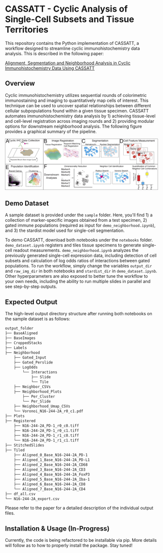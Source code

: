 # CASSATT - Cyclic Analysis of Single-Cell Subsets and Tissue Territories

This repository contains the Python implementation of CASSATT, a workflow designed to streamline cyclic immunohistochemistry data analysis. This is described in the following paper: 

[Alignment, Segmentation and Neighborhood Analysis in Cyclic Immunohistochemistry Data Using CASSATT](https://www.biorxiv.org/content/10.1101/2022.08.29.504975v1)

## Overview

Cyclic immunohistochemistry utilizes sequential rounds of colorimetric immunostaining and imaging to quantitatively map cells of interest. This technique can be used to uncover spatial relationships between different cellular subpopulations found within a given tissue specimen. CASSATT automates immunohistochemistry data analysis by 1) achieving tissue-level and cell-level registration across imaging rounds and 2) providing modular options for downstream neighborhood analysis. The following figure provides a graphical summary of the pipeline.

![pipeline_overview](figures/pipeline_overview.png)

## Demo Dataset

A sample dataset is provided under the `sample` folder. Here, you'll find 1) a collection of marker-specific images obtained from a test specimen, 2) gated immune populations (required as input for `demo_neighborhood.ipynb`), and 3) the stardist model used for single-cell segmentation. 

To demo CASSATT, download both notebooks under the `notebooks` folder. `demo_dataset.ipynb` registers and tiles tissue specimens to generate single-cell readout measurements. `demo_neighborhood.ipynb` analyzes the previously generated single-cell expression data, including detection of cell subsets and calculation of log odds ratios of interactions between gated populations. To run the workflow, simply change the variables `output_dir` and `raw_img_dir` in both notebooks and `stardist_dir` in `demo_dataset.ipynb`. Other hyperparameters are also exposed to better tune the workflow to your own needs, including the ability to run multiple slides in parallel and see step-by-step outputs.

## Expected Output

The high-level output directory structure after running both notebooks on the sample dataset is as follows:

```
output_folder
├── BaseAligned
├── BaseImages
├── CroppedStacks
├── Labels
├── Neighborhood
    ├── Gated_Input
    ├── Gated_Perslide
    ├── LogOdds
        └── Interactions
            ├── Slide
            └── Tile
    ├── Neighbor_CSVs
    ├── Neighborhood_Plots
        ├── Per_Cluster
        └── Per_Slide
    ├── Neighborhood_Umap_CSVs
    └── Voronoi_N16-244-2A_r0_c1.pdf
├── Plots
├── Registered
    ├── N16-244-2A_PD-1_r0_c0.tiff
    ├── N16-244-2A_PD-1_r0_c1.tiff
    ├── N16-244-2A_PD-1_r1_c0.tiff
    └── N16-244-2A_PD-1_r1_c1.tiff
├── StitchedSlides
├── Tiled
    ├── Aligned_0_Base_N16-244-2A_PD-1
    ├── Aligned_1_Base_N16-244-2A_PD-L1
    ├── Aligned_2_Base_N16-244-2A_CD68
    ├── Aligned_3_Base_N16-244-2A_CD3
    ├── Aligned_4_Base_N16-244-2A_FoxP3
    ├── Aligned_5_Base_N16-244-2A_Iba-1
    ├── Aligned_6_Base_N16-244-2A_CD8
    └── Aligned_7_Base_N16-244-2A_CD4
├── df_all.csv
└── N16-244-2A_export.csv
```
Please refer to the paper for a detailed description of the individual output files.

## Installation & Usage (In-Progress)

Currently, the code is being refactored to be installable via pip. More details will follow as to how to properly install the package. Stay tuned!
